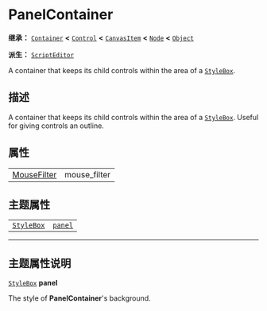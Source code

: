 <!-- ⚠ 请勿编辑本文件 ⚠ -->
<!-- 本文档使用脚本从 WeDot 引擎源码仓库生成。 -->
<!-- 生成脚本：https://github.com/WeDot-Engine/WeDot/tree/master/doc/tools/make_md.py； -->
<!-- 原文件：https://github.com/WeDot-Engine/WeDot/tree/master/doc/classes/PanelContainer.xml。 -->

<div id="_class_panelcontainer"></div>

# PanelContainer

**继承：** [`Container`](class_container.md) **<** [`Control`](class_control.md) **<** [`CanvasItem`](class_canvasitem.md) **<** [`Node`](class_node.md) **<** [`Object`](class_object.md)

**派生：** [`ScriptEditor`](class_scripteditor.md)

A container that keeps its child controls within the area of a [`StyleBox`](class_stylebox.md).

## 描述

A container that keeps its child controls within the area of a [`StyleBox`](class_stylebox.md). Useful for giving controls an outline.

## 属性

|||
|:-:|:--|
| [MouseFilter](#enum_control_mousefilter) | mouse_filter | ``0`` (overrides [`Control`](class_control.md#class_control_property_mouse_filter)) |

## 主题属性

|||
|:-:|:--|
| [`StyleBox`](class_stylebox.md) | [`panel`](class_panelcontainer.md#class_panelcontainer_theme_style_panel) |

<!-- rst-class:: classref-section-separator -->

---

## 主题属性说明

<div id="_class_panelcontainer_theme_style_panel"></div>

[`StyleBox`](class_stylebox.md) **panel** <div id="class_panelcontainer_theme_style_panel"></div>

The style of **PanelContainer**'s background.

[^virtual]: 本方法通常需要用户覆盖才能生效。
[^const]: 本方法无副作用，不会修改该实例的任何成员变量。
[^vararg]: 本方法除了能接受在此处描述的参数外，还能够继续接受任意数量的参数。
[^constructor]: 本方法用于构造某个类型。
[^static]: 调用本方法无需实例，可直接使用类名进行调用。
[^operator]: 本方法描述的是使用本类型作为左操作数的有效运算符。
[^bitfield]: 这个值是由下列位标志构成位掩码的整数。
[^void]: 无返回值。
